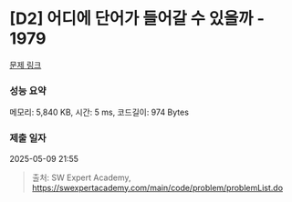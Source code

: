 # [D2] 어디에 단어가 들어갈 수 있을까 - 1979 

[문제 링크](https://swexpertacademy.com/main/code/problem/problemDetail.do?contestProbId=AV5PuPq6AaQDFAUq) 

### 성능 요약

메모리: 5,840 KB, 시간: 5 ms, 코드길이: 974 Bytes

### 제출 일자

2025-05-09 21:55



> 출처: SW Expert Academy, https://swexpertacademy.com/main/code/problem/problemList.do